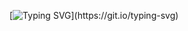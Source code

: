 [![Typing SVG](https://readme-typing-svg.demolab.com?font=Fira+Code&pause=1000&color=0F7B18&width=435&lines=Touch+some+GRASS!!)](https://git.io/typing-svg)
